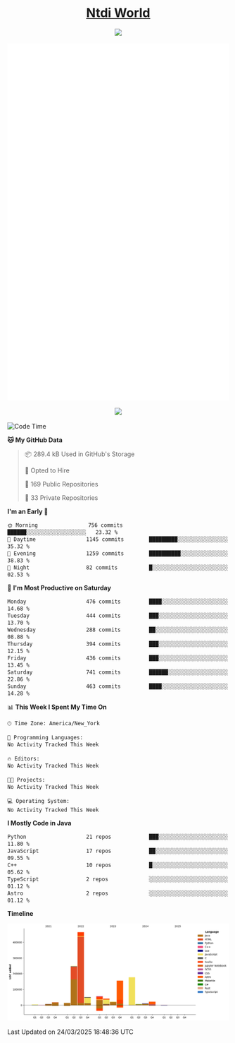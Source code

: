<h1 align="center"><a href="https://www.ntdi.world">Ntdi World</a></h1>
<p align="center">
  <a href="https://github.com/n-tdi"><img src="https://readme-typing-svg.herokuapp.com?lines=FullStack+Developer;Web+Developer;Open-Source+Enthusiast;Java+Developer;Spigot-API%20Developer;&center=true&width=500&height=50"></a>
</p>

<div align="center">
  <img src="/github-metrics.svg"></img>
  
  <img src="https://komarev.com/ghpvc/?username=n-tdi&color=green"></img>
</div>

<!-- May use later.. idk -->
<!-- <a href="http://www.github.com/n-tdi"><img src="https://github-readme-stats.vercel.app/api?username=n-tdi&show_icons=true&hide=&count_private=true&title_color=0891b2&text_color=ffffff&icon_color=0891b2&bg_color=1c1917&hide_border=true&show_icons=true" alt="n-tdi's GitHub stats" /></a> -->

<!--START_SECTION:waka-->
![Code Time](http://img.shields.io/badge/Code%20Time-324%20hrs%2046%20mins-blue)

**🐱 My GitHub Data** 

> 📦 289.4 kB Used in GitHub's Storage 
 > 
> 💼 Opted to Hire
 > 
> 📜 169 Public Repositories 
 > 
> 🔑 33 Private Repositories 
 > 
**I'm an Early 🐤** 

```text
🌞 Morning                756 commits         ██████░░░░░░░░░░░░░░░░░░░   23.32 % 
🌆 Daytime                1145 commits        █████████░░░░░░░░░░░░░░░░   35.32 % 
🌃 Evening                1259 commits        ██████████░░░░░░░░░░░░░░░   38.83 % 
🌙 Night                  82 commits          █░░░░░░░░░░░░░░░░░░░░░░░░   02.53 % 
```
📅 **I'm Most Productive on Saturday** 

```text
Monday                   476 commits         ████░░░░░░░░░░░░░░░░░░░░░   14.68 % 
Tuesday                  444 commits         ███░░░░░░░░░░░░░░░░░░░░░░   13.70 % 
Wednesday                288 commits         ██░░░░░░░░░░░░░░░░░░░░░░░   08.88 % 
Thursday                 394 commits         ███░░░░░░░░░░░░░░░░░░░░░░   12.15 % 
Friday                   436 commits         ███░░░░░░░░░░░░░░░░░░░░░░   13.45 % 
Saturday                 741 commits         ██████░░░░░░░░░░░░░░░░░░░   22.86 % 
Sunday                   463 commits         ████░░░░░░░░░░░░░░░░░░░░░   14.28 % 
```


📊 **This Week I Spent My Time On** 

```text
🕑︎ Time Zone: America/New_York

💬 Programming Languages: 
No Activity Tracked This Week

🔥 Editors: 
No Activity Tracked This Week

🐱‍💻 Projects: 
No Activity Tracked This Week

💻 Operating System: 
No Activity Tracked This Week
```

**I Mostly Code in Java** 

```text
Python                   21 repos            ███░░░░░░░░░░░░░░░░░░░░░░   11.80 % 
JavaScript               17 repos            ██░░░░░░░░░░░░░░░░░░░░░░░   09.55 % 
C++                      10 repos            █░░░░░░░░░░░░░░░░░░░░░░░░   05.62 % 
TypeScript               2 repos             ░░░░░░░░░░░░░░░░░░░░░░░░░   01.12 % 
Astro                    2 repos             ░░░░░░░░░░░░░░░░░░░░░░░░░   01.12 % 
```



**Timeline**

![Lines of Code chart](https://raw.githubusercontent.com/n-tdi/n-tdi/main/assets/bar_graph.png)


 Last Updated on 24/03/2025 18:48:36 UTC
<!--END_SECTION:waka-->

